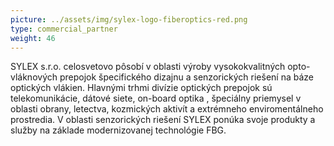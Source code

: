 ```yaml
---
picture: ../assets/img/sylex-logo-fiberoptics-red.png
type: commercial_partner
weight: 46
---
```


SYLEX s.r.o. celosvetovo pôsobí v oblasti výroby vysokokvalitných opto-vláknových prepojok špecifického dizajnu a senzorických riešení na báze optických vlákien. Hlavnými trhmi divízie optických prepojok sú telekomunikácie, dátové siete, on-board optika , špeciálny priemysel v oblasti obrany, letectva, kozmických aktivít a extrémneho enviromentálneho prostredia. V oblasti senzorických riešení SYLEX ponúka svoje produkty a služby na základe modernizovanej technológie FBG.